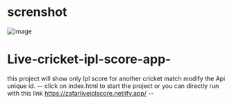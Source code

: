 # screnshot
![image](https://user-images.githubusercontent.com/37826183/114668870-dbf86180-9d1e-11eb-9bb4-2c29cb916f12.png)
# Live-cricket-ipl-score-app-
this project will show only Ipl score  for another cricket match modify the Api unique id.
-- click on index.html to start the project or you can directly run with this link https://zafarliveiplscore.netlify.app/ --
